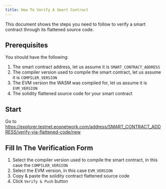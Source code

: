 ```yaml
---
title: How To Verify A Smart Contract
---
```


This document shows the steps you need to follow to verify a smart contract through its flattened source code.

## Prerequisites

You should have the following:

1. The smart contract address, let us assume it is `SMART_CONTRACT_ADDRESS`
2. The compiler version used to compile the smart contract, let us assume it is `COMPILER_VERSION`
3. The EVM version the WASM was compiled for, let us assume it is `EVM_VERSION`
4. The solidity flattened source code for your smart contract

## Start

Go to https://explorer.testnet.eosnetwork.com/address/SMART_CONTRACT_ADDRESS/verify-via-flattened-code/new

## Fill In The Verification Form

1. Select the compiler version used to compile the smart contract, in this case the `COMPILER_VERSION`
2. Select the EVM version, in this case `EVM_VERSION`
3. Copy & paste the solidity contract flattened source code
4. Click `Verify & Push` button
